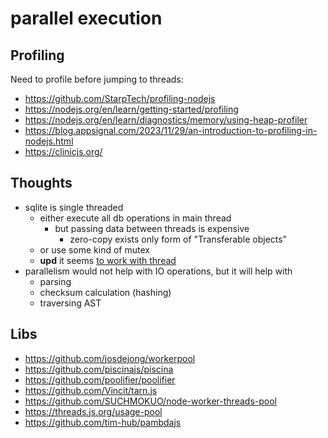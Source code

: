 # parallel execution

## Profiling

Need to profile before jumping to threads:

- https://github.com/StarpTech/profiling-nodejs
- https://nodejs.org/en/learn/getting-started/profiling
- https://nodejs.org/en/learn/diagnostics/memory/using-heap-profiler
- https://blog.appsignal.com/2023/11/29/an-introduction-to-profiling-in-nodejs.html
- https://clinicjs.org/

## Thoughts

- sqlite is single threaded
  - either execute all db operations in main thread
    - but passing data between threads is expensive
      - zero-copy exists only form of "Transferable objects"
  - or use some kind of mutex
  - **upd** it seems [to work with thread](https://github.com/WiseLibs/better-sqlite3/blob/master/docs/threads.md)
- parallelism would not help with IO operations, but it will help with
  - parsing
  - checksum calculation (hashing)
  - traversing AST

## Libs

- https://github.com/josdejong/workerpool
- https://github.com/piscinajs/piscina
- https://github.com/poolifier/poolifier
- https://github.com/Vincit/tarn.js
- https://github.com/SUCHMOKUO/node-worker-threads-pool
- https://threads.js.org/usage-pool
- https://github.com/tim-hub/pambdajs
